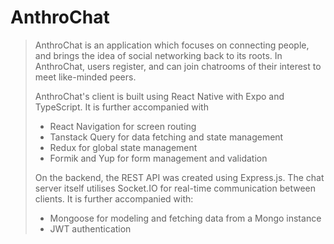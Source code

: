 # AnthroChat
> AnthroChat is an application which focuses on connecting people, and brings the idea of social networking back to its roots.
> In AnthroChat, users register, and can join chatrooms of their interest to meet like-minded peers.
> 
> AnthroChat's client is built using React Native with Expo and TypeScript. It is further accompanied with
> * React Navigation for screen routing
> * Tanstack Query for data fetching and state management
> * Redux for global state management
> * Formik and Yup for form management and validation
>   
> On the backend, the REST API was created using Express.js. The chat server itself utilises Socket.IO for real-time communication between clients. It is further accompanied with:
> * Mongoose for modeling and fetching data from a Mongo instance
> * JWT authentication
